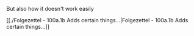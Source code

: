 But also how it doesn't work easily

[[./Folgezettel - 100a.1b Adds certain things...|Folgezettel - 100a.1b Adds certain things...]]